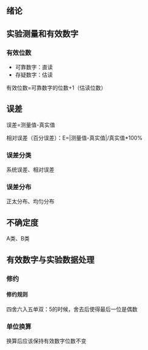 ## 绪论

## 实验测量和有效数字

### 有效位数

* 可靠数字：直读
* 存疑数字：估读

有效位数=可靠数字的位数+1（估读位数）

## 误差

误差=测量值-真实值

相对误差（百分误差）：E=|测量值-真实值|/真实值*100%

### 误差分类

系统误差、相对误差

### 误差分布

正太分布、均匀分布

## 不确定度

A类、B类

## 有效数字与实验数据处理

### 修约

#### 修约规则

四舍六入五单双：5的时候，舍去后使得最后一位是偶数

### 单位换算

换算后应该保持有效数字位数不变

